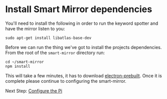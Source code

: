 # Install Smart Mirror dependencies

You'll need to install the following in order to run the keyword spotter and have the mirror listen to you:
```
sudo apt-get install libatlas-base-dev
```

Before we can run the thing we've got to install the projects dependencies. From the root of the `smart-mirror` directory run:
```
cd ~/smart-mirror
npm install
```

This will take a few minutes, it has to download [electron-prebuilt](https://github.com/mafintosh/electron-prebuilt). Once it is complete please continue to configuring the smart-mirror.

Next Step: [Configure the Pi](configure_the_pi.md)